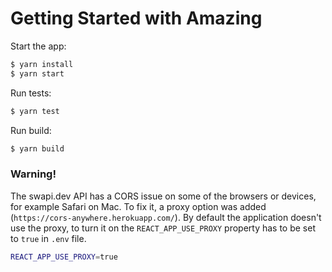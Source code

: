 # Getting Started with Amazing

Start the app:
```sh
$ yarn install
$ yarn start
```

Run tests:
```sh
$ yarn test
```

Run build:
```sh
$ yarn build
```

### Warning!
The swapi.dev API has a CORS issue on some of the browsers or devices, for example Safari on Mac. To fix it, a proxy option was added (`https://cors-anywhere.herokuapp.com/`). By default the application doesn't use the proxy, to turn it on the `REACT_APP_USE_PROXY` property has to be set to `true` in `.env` file.
```sh
REACT_APP_USE_PROXY=true
```
